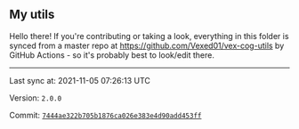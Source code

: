 ## My utils

Hello there! If you're contributing or taking a look, everything in this folder
is synced from a master repo at https://github.com/Vexed01/vex-cog-utils by GitHub Actions -
so it's probably best to look/edit there.

---

Last sync at: 2021-11-05 07:26:13 UTC

Version: `2.0.0`

Commit: [`7444ae322b705b1876ca026e383e4d90add453ff`](https://github.com/Vexed01/vex-cog-utils/commit/7444ae322b705b1876ca026e383e4d90add453ff)
